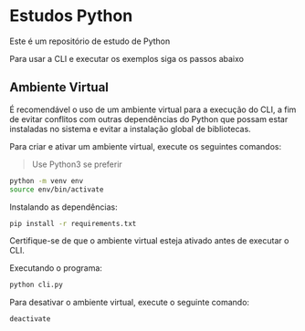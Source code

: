 # Estudos Python

Este é um repositório de estudo de Python

Para usar a CLI e executar os exemplos siga os passos abaixo

## Ambiente Virtual

É recomendável o uso de um ambiente virtual para a execução do CLI, a fim de evitar conflitos com outras dependências do Python que possam estar instaladas no sistema e evitar a instalação global de bibliotecas.

Para criar e ativar um ambiente virtual, execute os seguintes comandos:

> Use Python3 se preferir

```sh
python -m venv env
source env/bin/activate
```


Instalando as dependências:

```sh
pip install -r requirements.txt
```

Certifique-se de que o ambiente virtual esteja ativado antes de executar o CLI.

Executando o programa:

```sh
python cli.py
```

Para desativar o ambiente virtual, execute o seguinte comando:

```sh
deactivate
```
